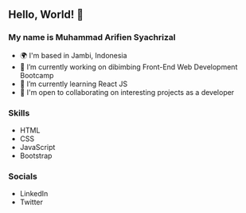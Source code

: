 ## Hello, World! 👋

### My name is Muhammad Arifien Syachrizal

- 🌍 I'm based in Jambi, Indonesia
- 🔭 I’m currently working on dibimbing Front-End Web Development Bootcamp
- 🧠 I’m currently learning React JS
- 🤝 I'm open to collaborating on interesting projects as a developer

### Skills

- HTML
- CSS
- JavaScript
- Bootstrap

### Socials

- LinkedIn
- Twitter

